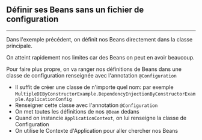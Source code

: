 ## Définir ses Beans sans un fichier de configuration

---

Dans l'exemple précédent, on définit nos Beans directement dans la classe principale.

On atteint rapidement nos limites car des Beans on peut en avoir beaucoup.

Pour faire plus propre, on va ranger nos définitions de Beans dans une classe de configuration renseignée avec l'annotation
`@Configuration`

* Il suffit de créer une classe de n'importe quel nom: par exemple `MultipleDIByConstructorExample.DependencyInjectionByConstructorExample.ApplicationConfig`
* Renseigner cette classe avec l'annotation `@Configuration`
* On met toutes les définitions de nos `@Bean` dedans
* Quand on instancie `ApplicationContext`, on lui renseigne la classe de Configuration
* On utilise le Contexte d'Application pour aller chercher nos Beans